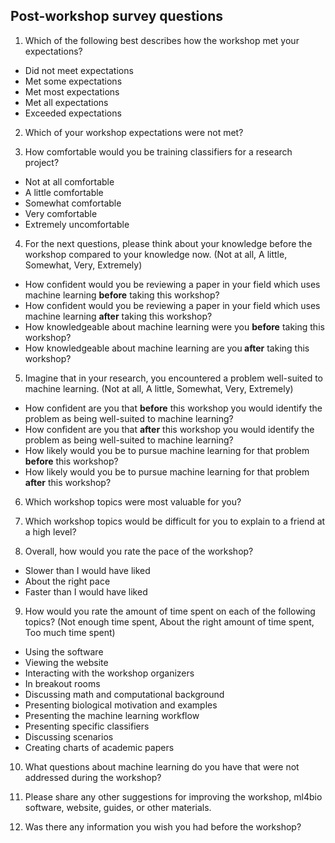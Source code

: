 ## Post-workshop survey questions

1. Which of the following best describes how the workshop met your expectations?
- Did not meet expectations
- Met some expectations
- Met most expectations
- Met all expectations
- Exceeded expectations

2. Which of your workshop expectations were not met?

3. How comfortable would you be training classifiers for a research project?
- Not at all comfortable
- A little comfortable
- Somewhat comfortable
- Very comfortable
- Extremely uncomfortable

4. For the next questions, please think about your knowledge before the workshop compared to your knowledge now. (Not at all, A little, Somewhat, Very, Extremely)
- How confident would you be reviewing a paper in your field which uses machine learning <strong>before</strong> taking this workshop?
- How confident would you be reviewing a paper in your field which uses machine learning <strong>after</strong> taking this workshop?
- How knowledgeable about machine learning were you <strong>before</strong> taking this workshop?
- How knowledgeable about machine learning are you<strong> after</strong> taking this workshop?

5. Imagine that in your research, you encountered a problem well-suited to machine learning. (Not at all, A little, Somewhat, Very, Extremely)
- How confident are you that <strong>before</strong> this workshop you would identify the problem as being well-suited to machine learning?
- How confident are you that <strong>after</strong> this workshop you would identify the problem as being well-suited to machine learning?
- How likely would you be to pursue machine learning for that problem <strong>before</strong> this workshop?
- How likely would you be to pursue machine learning for that problem <strong>after</strong> this workshop?

6. Which workshop topics were most valuable for you?

7. Which workshop topics would be difficult for you to explain to a friend at a high level?

8. Overall, how would you rate the pace of the workshop?
- Slower than I would have liked
- About the right pace
- Faster than I would have liked

9. How would you rate the amount of time spent on each of the following topics? (Not enough time spent, About the right amount of time spent, Too much time spent)
- Using the software
- Viewing the website
- Interacting with the workshop organizers
- In breakout rooms
- Discussing math and computational background
- Presenting biological motivation and examples
- Presenting the machine learning workflow
- Presenting specific classifiers
- Discussing scenarios
- Creating charts of academic papers

10. What questions about machine learning do you have that were not addressed during the workshop?

11. Please share any other suggestions for improving the workshop, ml4bio software, website, guides, or other materials.

12. Was there any information you wish you had before the workshop?
